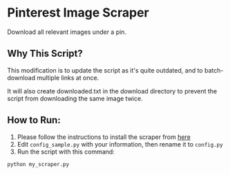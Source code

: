 # Pinterest Image Scraper
Download all relevant images under a pin.

## Why This Script?
This modification is to update the script as it's quite outdated, and to batch-download multiple links at once.

It will also create downloaded.txt in the download directory to prevent the script from downloading the same image twice.

## How to Run:
1. Please follow the instructions to install the scraper from [here](https://github.com/xjdeng/pinterest-image-scraper)
1. Edit `config_sample.py` with your information, then rename it to `config.py`
1. Run the script with this command:
```python
python my_scraper.py
```